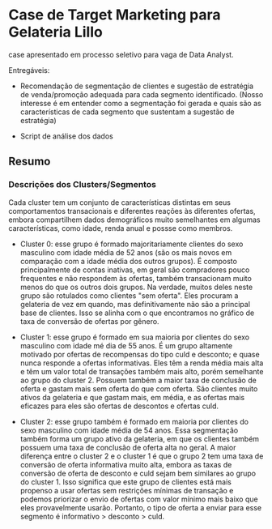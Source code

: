 # Case de Target Marketing para Gelateria Lillo
case apresentado em processo seletivo para vaga de Data Analyst.

Entregáveis:
- Recomendação de segmentação de clientes e sugestão de estratégia de venda/promoção adequada para cada segmento identificado. (Nosso interesse é em entender como a segmentação foi gerada e quais são as características de cada segmento que sustentam a sugestão de estratégia)

- Script de análise dos dados

## Resumo

### Descrições dos Clusters/Segmentos

Cada cluster tem um conjunto de características distintas em seus comportamentos transacionais e diferentes reações às diferentes ofertas, embora compartilhem dados demográficos muito semelhantes em algumas características, como idade, renda anual e possse como membros.

- Cluster 0: esse grupo é formado majoritariamente clientes do sexo masculino com idade média de 52 anos (são os mais novos em comparação com a idade média dos outros grupos). É composto principalmente de contas inativas, em geral são compradores pouco frequentes e não respondem às ofertas, também transacionam muito menos do que os outros dois grupos. Na verdade, muitos deles neste grupo são rotulados como clientes "sem oferta". Eles procuram a gelateria de vez em quando, mas definitivamente não são a principal base de clientes. Isso se alinha com o que encontramos no gráfico de taxa de conversão de ofertas por gênero.

- Cluster 1: esse grupo é formado em sua maioria por clientes do sexo masculino com idade mé dia de 55 anos. É um grupo altamente motivado por ofertas de recompensas do tipo culd e desconto; e quase nunca responde a ofertas informativas. Eles têm a renda média mais alta e têm um valor total de transações também mais alto, porém semelhante ao grupo do cluster 2. Possuem também a maior taxa de conclusão de oferta e gastam mais sem oferta do que com oferta. São clientes muito ativos da gelateria e que gastam mais, em média, e as ofertas mais eficazes para eles são ofertas de descontos e ofertas culd.

- Cluster 2: esse grupo também é formado em maioria por clientes do sexo masculino com idade média de 54 anos. Essa segmentação também forma um grupo ativo da gelateria, em que os clientes também possuem uma taxa de conclusão de oferta alta no geral. A maior diferença entre o cluster 2 e o cluster 1 é que o grupo 2 tem uma taxa de conversão de oferta informativa muito alta, embora as taxas de conversão de oferta de desconto e culd sejam bem similares ao grupo do cluster 1. Isso significa que este grupo de clientes está mais propenso a usar ofertas sem restrições mínimas de transação e podemos priorizar o envio de ofertas com valor mínimo mais baixo que eles provavelmente usarão. Portanto, o tipo de oferta a enviar para esse segmento é informativo > desconto > culd.
